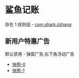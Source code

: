 # 鲨鱼记账

存在 1 规则组 - [com.shark.jizhang](/src/apps/com.shark.jizhang.ts)

## 新用户特惠广告

默认禁用 - 弹窗广告,右下角浮动广告

- [快照-0](https://i.gkd.li/import/12518500)
- [快照-1](https://i.gkd.li/import/12518517)
